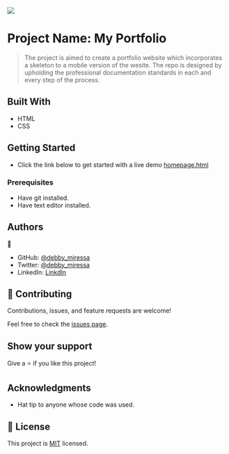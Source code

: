 ![](https://img.shields.io/badge/Microverse-blueviolet)

# Project Name: My Portfolio 

> The project is aimed to create a portfolio website which incorporates a skeleton to a mobile version of the wesite. The repo is designed by upholding the professional documentation standards in each and every step of the process.


## Built With

- HTML
- CSS


## Getting Started

- Click the link below to get started with a live demo
  [homepage.html](https://htmlpreview.github.io/?https://github.com/DebbyMiressa/MyPortfolio/blob/add-contact-form/index.html)

### Prerequisites
- Have git installed.
- Have text editor installed.


## Authors

👤
- GitHub: [@debby_miressa](https://github.com/DebbyMiressa)
- Twitter: [@debby_miressa](https://twitter.com/debby_miressa)
- LinkedIn: [LinkdIn](linkedin.com/in/debby-miressa-0b85b6182)

## 🤝 Contributing

Contributions, issues, and feature requests are welcome!

Feel free to check the [issues page](../../issues/).

## Show your support

Give a ⭐️ if you like this project!

## Acknowledgments

- Hat tip to anyone whose code was used.

## 📝 License

This project is [MIT](./MIT.md) licensed.
